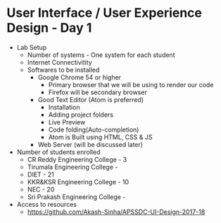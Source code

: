 # User Interface / User Experience Design - Day 1

* Lab Setup
  * Number of systems - One system for each student
  * Internet Connectivitity
  * Softwares to be installed
    * Google Chrome 54 or higher
      * Primary browser that we will be using to render our code
      * Firefox will be secondary browser
    * Good Text Editor (Atom is preferred)
      * Installation
      * Adding project folders
      * Live Preview
      * Code folding(Auto-completion)
      * Atom is Built using HTML, CSS & JS
    * Web Server (will be discussed later)
* Number of students enrolled
  * CR Reddy Engineering College - 3
  * Tirumala Engineering College -
  * DIET - 21
  * KKR&KSR Engineering College - 10
  * NEC - 20
  * Sri Prakash Engineering College -
* Access to resources
  * https://github.com/Akash-Sinha/APSSDC-UI-Design-2017-18
